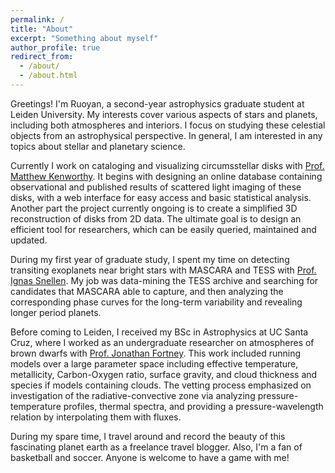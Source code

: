 ```yaml
---
permalink: /
title: "About"
excerpt: "Something about myself"
author_profile: true
redirect_from: 
  - /about/
  - /about.html
---
```


Greetings! I'm Ruoyan, a second-year astrophysics graduate student at Leiden University. My interests cover various aspects of stars and planets, including both atmospheres and interiors. I focus on studying these celestial objects from an astrophysical perspective.  In general, I am interested in any topics about stellar and planetary science.

Currently I work on cataloging and visualizing circumsstellar disks with [Prof. Matthew Kenworthy](https://home.strw.leidenuniv.nl/~kenworthy/). It begins with designing an online
database containing observational and published results of scattered light imaging of these disks,
with a web interface for easy access and basic statistical analysis. Another part the project currently
ongoing is to create a simplified 3D reconstruction of disks from 2D data. The ultimate
goal is to design an efficient tool for researchers, which can be easily queried, maintained and
updated.

During my first year of graduate study, I spent my time on detecting transiting exoplanets near bright stars with MASCARA and TESS with [Prof. Ignas Snellen](https://home.strw.leidenuniv.nl/~snellen/). My job was data-mining the TESS archive and searching
for candidates that MASCARA able to capture, and then analyzing the corresponding phase
curves for the long-term variability and revealing longer period planets. 

Before coming to Leiden, I received my BSc in Astrophysics at UC Santa Cruz, where I worked as an undergraduate researcher on atmospheres of brown dwarfs with [Prof. Jonathan Fortney](http://www.ucolick.org/~jfortney/). This work included running models over
a large parameter space including effective temperature, metallicity, Carbon-Oxygen ratio, surface
gravity, and cloud thickness and species if models containing clouds. The vetting process emphasized on investigation of the radiative-convective zone via analyzing pressure-temperature profiles, thermal
spectra, and providing a pressure-wavelength relation by interpolating them with fluxes.

During my spare time, I travel around and record the beauty of this fascinating planet earth as a freelance travel blogger. Also, I'm a fan of basketball and soccer. Anyone is welcome to have a game with me! 